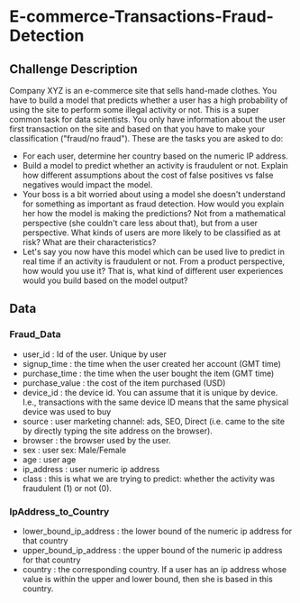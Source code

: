 # E-commerce-Transactions-Fraud-Detection
## Challenge Description

Company XYZ is an e-commerce site that sells hand-made clothes.
You have to build a model that predicts whether a user has a high probability of using the site to perform some illegal activity or not. This is a super common task for data scientists.
You only have information about the user first transaction on the site and based on that you have to make your classification ("fraud/no fraud").
These are the tasks you are asked to do:
- For each user, determine her country based on the numeric IP address.
- Build a model to predict whether an activity is fraudulent or not. Explain how different assumptions about the cost of false positives vs false negatives would impact the model.
- Your boss is a bit worried about using a model she doesn't understand for something as important as fraud detection. How would you explain her how the model is making the predictions? Not from a mathematical perspective (she couldn't care less about that), but from a user perspective. What kinds of users are more likely to be classified as at risk? What are their characteristics?
- Let's say you now have this model which can be used live to predict in real time if an activity is fraudulent or not. From a product perspective, how would you use it? That is, what kind of different user experiences would you build based on the model output?

## Data
### Fraud_Data
- user_id : Id of the user. Unique by user
- signup_time : the time when the user created her account (GMT time)
- purchase_time : the time when the user bought the item (GMT time)
- purchase_value : the cost of the item purchased (USD)
- device_id : the device id. You can assume that it is unique by device. I.e., transactions with the same device ID means that the same physical device was used to buy
- source : user marketing channel: ads, SEO, Direct (i.e. came to the site by directly typing the site address on the browser).
- browser : the browser used by the user.
- sex : user sex: Male/Female
- age : user age
- ip_address : user numeric ip address
- class : this is what we are trying to predict: whether the activity was fraudulent (1) or not (0).

### IpAddress_to_Country
- lower_bound_ip_address : the lower bound of the numeric ip address for that country 
- upper_bound_ip_address : the upper bound of the numeric ip address for that country 
- country : the corresponding country. If a user has an ip address whose value is within the upper and lower bound, then she is based in this country.
